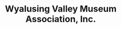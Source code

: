 ---
layout: repo
title: "Wyalusing Valley Museum Association, Inc."
id: 15590
permalink: repos/15590/
---